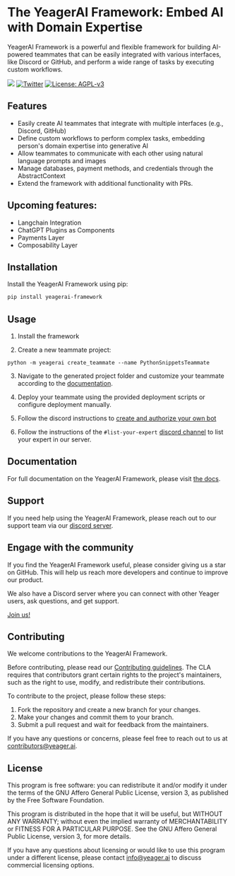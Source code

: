 # The YeagerAI Framework: Embed AI with Domain Expertise
YeagerAI Framework is a powerful and flexible framework for building AI-powered teammates that can be easily integrated with various interfaces, like Discord or GitHub, and perform a wide range of tasks by executing custom workflows.

[![](https://dcbadge.vercel.app/api/server/VpfmXEMN66?compact=true&style=flat)](https://discord.gg/VpfmXEMN66) [![Twitter](https://img.shields.io/twitter/url/https/twitter.com/yeagerai.svg?style=social&label=Follow%20%40YeagerAI)](https://twitter.com/yeagerai) [![License: AGPL-v3](https://img.shields.io/badge/License-AGPL%20v3-green.svg)](https://opensource.org/license/agpl-v3/) 
## Features

- Easily create AI teammates that integrate with multiple interfaces (e.g., Discord, GitHub)
- Define custom workflows to perform complex tasks, embedding person's domain expertise into generative AI
- Allow teammates to communicate with each other using natural language prompts and images
- Manage databases, payment methods, and credentials through the AbstractContext
- Extend the framework with additional functionality with PRs.

## Upcoming features:

- Langchain Integration
- ChatGPT Plugins as Components
- Payments Layer
- Composability Layer

## Installation

Install the YeagerAI Framework using pip:
```bash
pip install yeagerai-framework
```

## Usage

1. Install the framework

2. Create a new teammate project:
```
python -m yeagerai create_teammate --name PythonSnippetsTeammate
```

3. Navigate to the generated project folder and customize your teammate according to the [documentation](https://yeagerai.gitbook.io/docs).

4. Deploy your teammate using the provided deployment scripts or configure deployment manually.

5. Follow the discord instructions to [create and authorize your own bot](https://discordpy.readthedocs.io/en/stable/discord.html)

6. Follow the instructions of the `#list-your-expert` [discord channel](https://discord.com/invite/VpfmXEMN66) to list your expert in our server.

## Documentation

For full documentation on the YeagerAI Framework, please visit [the docs](https://yeagerai.gitbook.io/docs).

## Support

If you need help using the YeagerAI Framework, please reach out to our support team via our [discord server](https://discord.gg/VpfmXEMN66).

## Engage with the community

If you find the YeagerAI Framework useful, please consider giving us a star on GitHub. 
This will help us reach more developers and continue to improve our product.

We also have a Discord server where you can connect with other Yeager users, ask questions, and get support. 

[Join us!](https://discord.gg/VpfmXEMN66)

## Contributing

We welcome contributions to the YeagerAI Framework.

Before contributing, please read our [Contributing guidelines](CONTRIBUTING.md). The CLA requires that contributors grant certain rights to the project's maintainers, such as the right to use, modify, and redistribute their contributions.

To contribute to the project, please follow these steps:

1. Fork the repository and create a new branch for your changes.
2. Make your changes and commit them to your branch.
3. Submit a pull request and wait for feedback from the maintainers.

If you have any questions or concerns, please feel free to reach out to us at [contributors@yeager.ai](mailto:contributors@yeager.ai).

## License

This program is free software: you can redistribute it and/or modify it under the terms of the GNU Affero General Public License, version 3, as published by the Free Software Foundation.

This program is distributed in the hope that it will be useful, but WITHOUT ANY WARRANTY; without even the implied warranty of MERCHANTABILITY or FITNESS FOR A PARTICULAR PURPOSE. See the GNU Affero General Public License, version 3, for more details.

If you have any questions about licensing or would like to use this program under a different license, please contact [info@yeager.ai](mailto:info@yeager.ai) to discuss commercial licensing options.
